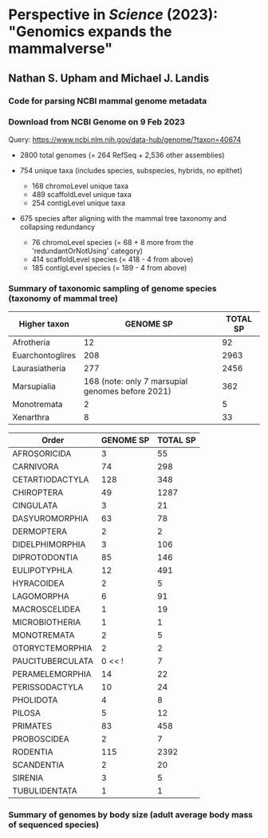 # Perspective in _Science_ (2023): "Genomics expands the mammalverse"
## Nathan S. Upham and Michael J. Landis
### Code for parsing NCBI mammal genome metadata

### Download from NCBI Genome on 9 Feb 2023
Query: https://www.ncbi.nlm.nih.gov/data-hub/genome/?taxon=40674

* 2800 total genomes (= 264 RefSeq + 2,536 other assemblies)
* 754 unique taxa (includes species, subspecies, hybrids, no epithet)
	- 168 chromoLevel unique taxa
	- 489 scaffoldLevel unique taxa
	- 254 contigLevel unique taxa

* 675 species after aligning with the mammal tree taxonomy and collapsing redundancy
	- 76 chromoLevel species (= 68 + 8 more from the 'redundantOrNotUsing' category)
	- 414 scaffoldLevel species (= 418 - 4 from above)
	- 185 contigLevel species (= 189 - 4 from above)

### Summary of taxonomic sampling of genome species (taxonomy of mammal tree)

| Higher taxon     | GENOME SP | TOTAL SP |
| ---------------- | --------- | -------- |
| Afrotheria       | 12        | 92       |
| Euarchontoglires | 208       | 2963     |
| Laurasiatheria   | 277       | 2456     |
| Marsupialia      | 168 (note: only 7 marsupial genomes before 2021)      | 362      | 
| Monotremata      | 2         | 5        |
| Xenarthra        | 8         | 33       |


| Order            | GENOME SP | TOTAL SP |
| ---------------- | --------- | -------- |
| AFROSORICIDA     | 3         | 55       |
| CARNIVORA        | 74        | 298      |
| CETARTIODACTYLA  | 128       | 348      |
| CHIROPTERA       | 49        | 1287     |
| CINGULATA        | 3         | 21       |
| DASYUROMORPHIA   | 63        | 78       |
| DERMOPTERA       | 2         | 2        |
| DIDELPHIMORPHIA  | 3         | 106      |
| DIPROTODONTIA    | 85        | 146      |
| EULIPOTYPHLA     | 12        | 491      |
| HYRACOIDEA       | 2         | 5        |
| LAGOMORPHA       | 6         | 91       |
| MACROSCELIDEA    | 1         | 19       |
| MICROBIOTHERIA   | 1         | 1        |
| MONOTREMATA      | 2         | 5        |
| OTORYCTEMORPHIA  | 2         | 2        |
| PAUCITUBERCULATA | 0 << !    | 7        |
| PERAMELEMORPHIA  | 14        | 22       |
| PERISSODACTYLA   | 10        | 24       |
| PHOLIDOTA        | 4         | 8        |
| PILOSA           | 5         | 12       |
| PRIMATES         | 83        | 458      |
| PROBOSCIDEA      | 2         | 7        |
| RODENTIA         | 115       | 2392     |
| SCANDENTIA       | 2         | 20       |
| SIRENIA          | 3         | 5        |
| TUBULIDENTATA    | 1         | 1        |



### Summary of genomes by body size (adult average body mass of sequenced species)

